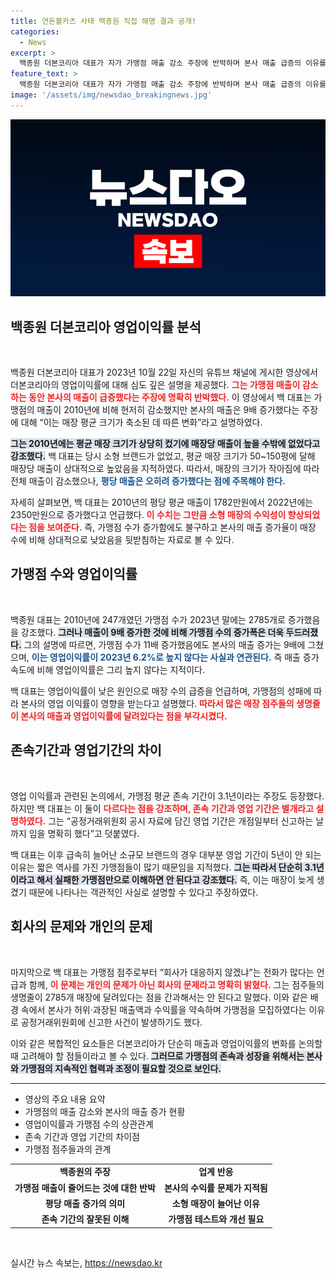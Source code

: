 ```yaml
---
title: 연돈볼카츠 사태 백종원 직접 해명 결과 공개!
categories:
  - News
excerpt: >
  백종원 더본코리아 대표가 자가 가맹점 매출 감소 주장에 반박하며 본사 매출 급증의 이유를 밝혔습니다. 그는 평균 매장 크기 감소와 소형 매장 증가가 주요 요인이라며, 영업이익률이 높은 편이 아니라고 설명했습니다.
feature_text: >
  백종원 더본코리아 대표가 자가 가맹점 매출 감소 주장에 반박하며 본사 매출 급증의 이유를 밝혔습니다. 그는 평균 매장 크기 감소와 소형 매장 증가가 주요 요인이라며, 영업이익률이 높은 편이 아니라고 설명했습니다.
image: '/assets/img/newsdao_breakingnews.jpg'
---
```


<p><img src="/assets/img/newsdao_breakingnews.jpg" alt="implanttips 속보" /></p>

<h2 data-ke-size="size26">백종원 더본코리아 영업이익률 분석</h2>

<p data-ke-size="size16">&nbsp;</p>

<p>백종원 더본코리아 대표가 2023년 10월 22일 자신의 유튜브 채널에 게시한 영상에서 더본코리아의 영업이익률에 대해 심도 깊은 설명을 제공했다. <b><span style="color: #ee2323;">그는 가맹점 매출이 감소하는 동안 본사의 매출이 급증했다는 주장에 명확히 반박했다.</span></b> 이 영상에서 백 대표는 가맹점의 매출이 2010년에 비해 현저히 감소했지만 본사의 매출은 9배 증가했다는 주장에 대해 “이는 매장 평균 크기가 축소된 데 따른 변화”라고 설명하였다. </p>

<p><b><span style="background-color: #21538527;">그는 2010년에는 평균 매장 크기가 상당히 컸기에 매장당 매출이 높을 수밖에 없었다고 강조했다.</span></b> 백 대표는 당시 소형 브랜드가 없었고, 평균 매장 크기가 50~150평에 달해 매장당 매출이 상대적으로 높았음을 지적하였다. 따라서, 매장의 크기가 작아짐에 따라 전체 매출이 감소했으나, <b><span style="color: #1a5490;">평당 매출은 오히려 증가했다는 점에 주목해야 한다.</span></b></p>

<p>자세히 살펴보면, 백 대표는 2010년의 평당 평균 매출이 1782만원에서 2022년에는 2350만원으로 증가했다고 언급했다. <b><span style="color: #ee2323;">이 수치는 그만큼 소형 매장의 수익성이 향상되었다는 점을 보여준다.</span></b> 즉, 가맹점 수가 증가함에도 불구하고 본사의 매출 증가율이 매장 수에 비해 상대적으로 낮았음을 뒷받침하는 자료로 볼 수 있다.</p>

<h2 data-ke-size="size26">가맹점 수와 영업이익률</h2>

<p data-ke-size="size16">&nbsp;</p>

<p>백종원 대표는 2010년에 247개였던 가맹점 수가 2023년 말에는 2785개로 증가했음을 강조했다. <b><span style="background-color: #21538527;">그러나 매출이 9배 증가한 것에 비해 가맹점 수의 증가폭은 더욱 두드러졌다.</span></b> 그의 설명에 따르면, 가맹점 수가 11배 증가했음에도 본사의 매출 증가는 9배에 그쳤으며, <b><span style="color: #1a5490;">이는 영업이익률이 2023년 6.2%로 높지 않다는 사실과 연관된다.</span></b> 즉 매출 증가 속도에 비해 영업이익률은 그리 높지 않다는 지적이다. </p>

<p>백 대표는 영업이익률이 낮은 원인으로 매장 수의 급증을 언급하며, 가맹점의 성패에 따라 본사의 영업 이익률이 영향을 받는다고 설명했다. <b><span style="color: #ee2323;">따라서 많은 매장 점주들의 생명줄이 본사의 매출과 영업이익률에 달려있다는 점을 부각시켰다.</span></b></p>

<h2 data-ke-size="size26">존속기간과 영업기간의 차이</h2>

<p data-ke-size="size16">&nbsp;</p>

<p>영업 이익률과 관련된 논의에서, 가맹점 평균 존속 기간이 3.1년이라는 주장도 등장했다. 하지만 백 대표는 이 둘이 <b><span style="color: #ee2323;">다르다는 점을 강조하며, 존속 기간과 영업 기간은 별개라고 설명하였다.</span></b> 그는 “공정거래위원회 공시 자료에 담긴 영업 기간은 개점일부터 신고하는 날까지 임을 명확히 했다”고 덧붙였다. </p>

<p>백 대표는 이후 급속히 늘어난 소규모 브랜드의 경우 대부분 영업 기간이 5년이 안 되는 이유는 짧은 역사를 가진 가맹점들이 많기 때문임을 지적했다. <b><span style="background-color: #21538527;">그는 따라서 단순히 3.1년이라고 해서 실패한 가맹점만으로 이해하면 안 된다고 강조했다.</span></b> 즉, 이는 매장이 늦게 생겼기 때문에 나타나는 객관적인 사실로 설명할 수 있다고 주장하였다. </p>

<h2 data-ke-size="size26">회사의 문제와 개인의 문제</h2>

<p data-ke-size="size16">&nbsp;</p>

<p>마지막으로 백 대표는 가맹점 점주로부터 “회사가 대응하지 않겠냐”는 전화가 많다는 언급과 함께, <b><span style="color: #ee2323;">이 문제는 개인의 문제가 아닌 회사의 문제라고 명확히 밝혔다.</span></b> 그는 점주들의 생명줄이 2785개 매장에 달려있다는 점을 간과해서는 안 된다고 말했다. 이와 같은 배경 속에서 본사가 허위·과장된 매출액과 수익률을 약속하며 가맹점을 모집하였다는 이유로 공정거래위원회에 신고한 사건이 발생하기도 했다. </p>

<p>이와 같은 복합적인 요소들은 더본코리아가 단순히 매출과 영업이익률의 변화를 논의할 때 고려해야 할 점들이라고 볼 수 있다. <b><span style="background-color: #21538527;">그러므로 가맹점의 존속과 성장을 위해서는 본사와 가맹점의 지속적인 협력과 조정이 필요할 것으로 보인다.</span></b></p>

<hr>

<ul>
<li>영상의 주요 내용 요약</li>
<li>가맹점의 매출 감소와 본사의 매출 증가 현황</li>
<li>영업이익률과 가맹점 수의 상관관계</li>
<li>존속 기간과 영업 기간의 차이점</li>
<li>가맹점 점주들과의 관계</li>
</ul>

<table>
<tr>
<td style="text-align: center; height: 17px;"><b>백종원의 주장</b></td>
<td style="text-align: center; height: 17px;"><b>업계 반응</b></td>
</tr>
<tr>
<td style="text-align: center; height: 17px;"><b>가맹점 매출이 줄어드는 것에 대한 반박</b></td>
<td style="text-align: center; height: 17px;"><b>본사의 수익률 문제가 지적됨</b></td>
</tr>
<tr>
<td style="text-align: center; height: 17px;"><b>평당 매출 증가의 의미</b></td>
<td style="text-align: center; height: 17px;"><b>소형 매장이 늘어난 이유</b></td>
</tr>
<tr>
<td style="text-align: center; height: 17px;"><b>존속 기간의 잘못된 이해</b></td>
<td style="text-align: center; height: 17px;"><b>가맹점 테스트와 개선 필요</b></td>
</tr>
</table>

<p data-ke-size="size16">&nbsp;</p>
실시간 뉴스 속보는, <a href="https://newsdao.kr" rel="dofollow">https://newsdao.kr</a>


